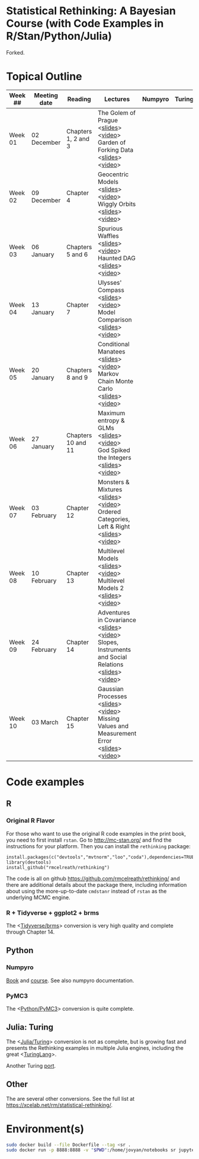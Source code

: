 Statistical Rethinking: A Bayesian Course (with Code Examples in R/Stan/Python/Julia)
===============

Forked.

# Topical Outline

| Week ## | Meeting date | Reading | Lectures | Numpyro | Turing | 
| ------- | -------------- | ------------- | ---------------------- | --------------- | ------------- | 
| Week 01 | 02 December  | Chapters 1, 2 and 3 | The Golem of Prague <[slides](https://speakerdeck.com/rmcelreath/l01-statistical-rethinking-winter-2019)> <[video](https://www.youtube.com/watch?v=4WVelCswXo4)> <br>Garden of Forking Data <[slides](https://speakerdeck.com/rmcelreath/l02-statistical-rethinking-winter-2019)> <[video](https://www.youtube.com/watch?v=XoVtOAN0htU&list=PLDcUM9US4XdNM4Edgs7weiyIguLSToZRI&index=2)> |
| Week 02 | 09 December | Chapter 4 | Geocentric Models <[slides](https://speakerdeck.com/rmcelreath/l03-statistical-rethinking-winter-2019)> <[video](https://youtu.be/h5aPo5wXN8E)><br> Wiggly Orbits <[slides](https://speakerdeck.com/rmcelreath/l04-statistical-rethinking-winter-2019)> <[video](https://youtu.be/ENxTrFf9a7c)>  
| Week 03 | 06 January | Chapters 5 and 6 | Spurious Waffles <[slides](https://speakerdeck.com/rmcelreath/l05-statistical-rethinking-winter-2019)> <[video](https://www.youtube.com/watch?v=e0tO64mtYMU&index=5&list=PLDcUM9US4XdNM4Edgs7weiyIguLSToZRI)> <br>Haunted DAG <[slides](https://speakerdeck.com/rmcelreath/l06-statistical-rethinking-winter-2019)> <[video](https://youtu.be/l_7yIUqWBmE)> 
| Week 04 | 13 January | Chapter 7 | Ulysses' Compass <[slides](https://speakerdeck.com/rmcelreath/l07-statistical-rethinking-winter-2019)> <[video](https://youtu.be/0Jc6Kgw5qc0)>  <br>Model Comparison <[slides](https://speakerdeck.com/rmcelreath/l08-statistical-rethinking-winter-2019)> <[video](https://youtu.be/gjrsYDJbRh0)> 
| Week 05 | 20 January | Chapters 8 and 9 | Conditional Manatees <[slides](https://speakerdeck.com/rmcelreath/l09-statistical-rethinking-winter-2019)> <[video](https://youtu.be/QhHfo6-Bx8o)> <br>Markov Chain Monte Carlo <[slides](https://speakerdeck.com/rmcelreath/l10-statistical-rethinking-winter-2019)> <[video](https://youtu.be/v-j0UmWf3Us)>  
| Week 06 | 27 January | Chapters 10 and 11 | Maximum entropy & GLMs <[slides](https://speakerdeck.com/rmcelreath/l11-statistical-rethinking-winter-2019)> <[video](https://youtu.be/-4y4X8ELcEM)> <br>God Spiked the Integers <[slides](https://speakerdeck.com/rmcelreath/l12-statistical-rethinking-winter-2019)> <[video](https://youtu.be/hRJtKCIDTwc)>
| Week 07 | 03 February | Chapter 12 | Monsters & Mixtures <[slides](https://speakerdeck.com/rmcelreath/l13-statistical-rethinking-winter-2019)> <[video](https://youtu.be/p7g-CgGCS34)> <br>Ordered Categories, Left & Right <[slides](https://speakerdeck.com/rmcelreath/l14-statistical-rethinking-winter-2019)> <[video](https://youtu.be/zA3Jxv8LOrA)> 
| Week 08 | 10 February | Chapter 13 | Multilevel Models <[slides](https://speakerdeck.com/rmcelreath/l15-statistical-rethinking-winter-2019)> <[video](https://youtu.be/AALYPv5xSos)> <br>Multilevel Models 2 <[slides](https://speakerdeck.com/rmcelreath/l16-statistical-rethinking-winter-2019)> <[video](https://youtu.be/ZG3Oe35R5sY)>  
| Week 09 | 24 February | Chapter 14 | Adventures in Covariance <[slides](https://speakerdeck.com/rmcelreath/l17-statistical-rethinking-winter-2019)> <[video](https://youtu.be/yfXpjmWgyXU)> <br> Slopes, Instruments and Social Relations <[slides](https://speakerdeck.com/rmcelreath/l18-statistical-rethinking-winter-2019)> <[video](https://youtu.be/e5cgiAGBKzI)>
| Week 10 | 03 March | Chapter 15 | Gaussian Processes <[slides](https://speakerdeck.com/rmcelreath/l19-statistical-rethinking-winter-2019)> <[video](https://youtu.be/pwMRbt2CbSU)>  <br>Missing Values and Measurement Error <[slides](https://speakerdeck.com/rmcelreath/l20-statistical-rethinking-winter-2019)> <[video](https://youtu.be/UgLF0aLk85s)>  

# Code examples

## R 

### Original R Flavor

For those who want to use the original R code examples in the print book, you need to first install `rstan`. Go to <http://mc-stan.org/> and find the instructions for your platform. Then you can install the `rethinking` package:
```
install.packages(c("devtools","mvtnorm","loo","coda"),dependencies=TRUE)
library(devtools)
install_github("rmcelreath/rethinking")
```
The code is all on github <https://github.com/rmcelreath/rethinking/> and there are additional details about the package there, including information about using the more-up-to-date `cmdstanr` instead of `rstan` as the underlying MCMC engine.

### R + Tidyverse + ggplot2 + brms

The <[Tidyverse/brms](https://bookdown.org/content/4857/)> conversion is very high quality and complete through Chapter 14.

## Python 

### Numpyro

[Book](https://fehiepsi.github.io/rethinking-numpyro/) and [course](https://github.com/asuagar/statrethink-course-numpyro-2019). See also numpyro documentation.

### PyMC3

The <[Python/PyMC3](https://github.com/pymc-devs/resources/tree/master/Rethinking_2)> conversion is quite complete.

## Julia: Turing

The <[Julia/Turing](https://github.com/StatisticalRethinkingJulia)> conversion is not as complete, but is growing fast and presents the Rethinking examples in multiple Julia engines, including the great <[TuringLang](https://github.com/StatisticalRethinkingJulia/TuringModels.jl)>.

Another Turing [port](https://shmuma.github.io/rethinking-2ed-julia/).

## Other

The are several other conversions. See the full list at <https://xcelab.net/rm/statistical-rethinking/>.

# Environment(s)

```bash
sudo docker build --file Dockerfile --tag <sr .
sudo docker run -p 8888:8888 -v "$PWD":/home/jovyan/notebooks sr jupyter lab --ContentsManager.allow_hidden=True --allow-root
```


